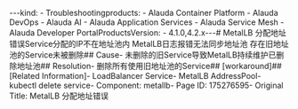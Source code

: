 ---kind:   - Troubleshootingproducts:    - Alauda Container Platform   - Alauda DevOps   - Alauda AI   - Alauda Application Services   - Alauda Service Mesh   - Alauda Developer PortalProductsVersion:   - 4.1.0,4.2.x---<!-- A type of document that involves encountering a fault, diag...it, performing root cause analysis, and providing solutions. --># MetalLB 分配地址错误Service分配的IP不在地址池内 MetalLB日志报错无法同步地址池 存在旧地址池的Service未被删除## Cause- 未删除的旧Service导致MetalLB持续维护已删除地址池## Resolution- 删除所有使用旧地址池的Service## [workaround]## [Related Information]- LoadBalancer Service- MetalLB AddressPool- kubectl delete service- Component: metallb- Page ID: 175276595- Original Title: MetalLB 分配地址错误